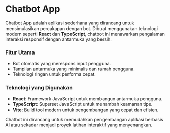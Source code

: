 # Chatbot App

Chatbot App adalah aplikasi sederhana yang dirancang untuk mensimulasikan percakapan dengan bot. Dibuat menggunakan teknologi modern seperti **React** dan **TypeScript**, chatbot ini menawarkan pengalaman interaksi responsif dengan antarmuka yang bersih.

### Fitur Utama

- Bot otomatis yang merespons input pengguna.
- Tampilan antarmuka yang minimalis dan ramah pengguna.
- Teknologi ringan untuk performa cepat.

### Teknologi yang Digunakan

- **React**: Framework JavaScript untuk membangun antarmuka pengguna.
- **TypeScript**: Superset JavaScript untuk menambah keamanan tipe.
- **Vite**: Build tool modern untuk pengembangan yang cepat dan efisien.

Chatbot ini dirancang untuk memudahkan pengembangan aplikasi berbasis AI atau sekadar menjadi proyek latihan interaktif yang menyenangkan.
